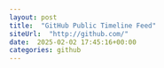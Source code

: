```yaml
---
layout: post
title:  "GitHub Public Timeline Feed"
siteUrl:  "http://github.com/"
date:  2025-02-02 17:45:16+00:00
categories: github
---
```

